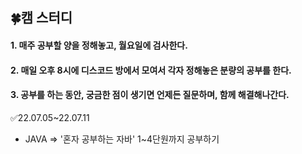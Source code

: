 ## 🍀캠 스터디

#### 1. 매주 공부할 양을 정해놓고, 월요일에 검사한다.

#### 2. 매일 오후 8시에 디스코드 방에서 모여서 각자 정해놓은 분량의 공부를 한다.

#### 3. 공부를 하는 동안, 궁금한 점이 생기면 언제든 질문하며, 함께 해결해나간다.



✅22.07.05~22.07.11

* JAVA =>  '혼자 공부하는 자바'  1~4단원까지 공부하기
